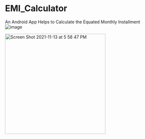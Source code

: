 # EMI_Calculator
An Android App Helps to Calculate the Equated Monthly Installment
![image](https://user-images.githubusercontent.com/51350929/155620774-f611676e-6b7b-4ac6-a126-6ae4f093daeb.png)

<img width="331" alt="Screen Shot 2021-11-13 at 5 58 47 PM" src="https://user-images.githubusercontent.com/51350929/155620774-f611676e-6b7b-4ac6-a126-6ae4f093daeb.png">

